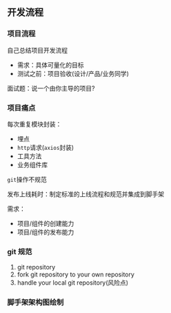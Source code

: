 ## 开发流程

### 项目流程

自己总结项目开发流程

* 需求：具体可量化的目标
* 测试之前：项目验收(设计/产品/业务同学)

面试题：说一个由你主导的项目?

### 项目痛点

每次重复模块封装：

* 埋点
* `http`请求(`axios`封装)
* 工具方法
* 业务组件库

`git`操作不规范

发布上线耗时：制定标准的上线流程和规范并集成到脚手架

需求：

* 项目/组件的创建能力
* 项目/组件的发布能力

### git 规范

1. git repository
2. fork git repository to your own repository
3. handle your local git repository(风险点)

### 脚手架架构图绘制